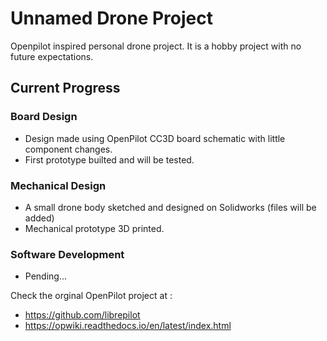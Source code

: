 # Unnamed Drone Project

Openpilot inspired personal drone project. It is a hobby project with no future expectations.


## Current Progress

### Board Design
  - Design made using OpenPilot CC3D board schematic with little component changes.
  - First prototype builted and will be tested.
### Mechanical Design
  - A small drone body sketched and designed on Solidworks (files will be added)
  - Mechanical prototype 3D printed.
### Software Development
  - Pending...

Check the orginal OpenPilot project at  :
- https://github.com/librepilot
- https://opwiki.readthedocs.io/en/latest/index.html

